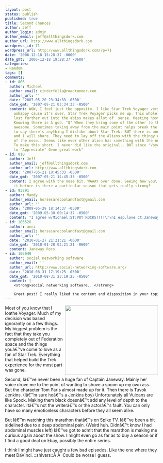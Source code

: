 ```yaml
---
layout: post
status: publish
published: true
title: Second Chances
author: Jeff
author_login: admin
author_email: jeff@allthingsdork.com
author_url: http://www.allthingsdork.com
wordpress_id: 71
wordpress_url: http://www.allthingsdork.com/?p=71
date: '2006-12-18 15:28:37 -0600'
date_gmt: '2006-12-18 19:28:37 -0600'
categories:
- Random
tags: []
comments:
- id: 805
  author: Michael
  author_email: cinderfella@roadrunner.com
  author_url: ''
  date: '2007-05-20 23:34:33 -0500'
  date_gmt: '2007-05-21 03:34:33 -0500'
  content: WOW, I feel just the opposite. I like Star Trek Voyager very much, In fact
    unhappy cause it's over. Star Trek Voyager picks me up. This whole thing about  getting
    lost further out into the abiss makes allot of  sense. Meeting hostile aliens,
    Knowing there is A god. "Q" When they bring some of the other to this it's just
    awesome. Sometimes taking away from the main point helps break the monotony. It's  hard
    to say there's anything I dislike about Star Trek. BUT there is one I've noticed
    and I will share. They need to lay off the Aliens with the thingy on the bridge
    of the nose.. Seems like ever other alien has something with the nose. LOL.  Also.
    To make this short. I never did like the original.. BUT since "Voyager I've become
    to "Appreciate" Gene great work"
- id: 810
  author: Jeff
  author_email: jeff@allthingsdork.com
  author_url: http://www.allthingsdork.com
  date: '2007-05-21 10:45:33 -0500'
  date_gmt: '2007-05-21 14:45:33 -0500'
  content: I agree with the nose bit. WAAAY over done. Seeing how you\'ve watched
    it before is there a particular season that gets really strong?
- id: 93291
  author: Mandy
  author_email: horsesarecoolandfast@gmail.com
  author_url: ''
  date: '2009-05-29 18:14:37 -0500'
  date_gmt: '2009-05-30 00:14:37 -0500'
  content: "I agree w/Michael:ST:VOY ROCKS!!!!\r\nI esp.love Ct.Janeway!"
- id: 105528
  author: anni
  author_email: horsesarecoolandfast@gmail.com
  author_url: ''
  date: '2010-01-27 21:21:21 -0600'
  date_gmt: '2010-01-28 02:21:21 -0600'
  content: Janeway Rocs
- id: 105949
  author: social networking software
  author_email: ''
  author_url: http://www.social-networking-software.org/
  date: '2010-08-31 17:19:25 -0500'
  date_gmt: '2010-08-31 23:19:25 -0500'
  content: |-
    <strong>social networking software...</strong>

    Great post! I really liked the content and disposition in your topic!...
---
```

<p><img width="306" height="229" align="right" src="http://www.allthingsdork.com/images/StarTrekVoyager.jpg" />Most of you know that I loathe Voyager. Much of my decision was based ignorantly on a few things. My biggest problem is the fact that they take you completely out of Federation space and the things you&acirc;&euro;&trade;ve come to love as a fan of Star Trek. Everything that helped build the Trek experience for the most part was gone.</p>
<p>Second, I&acirc;&euro;&trade;ve never been a huge fan of Captain Janeway. Mainly her voice drove me to the point of wanting to shove a spoon up my own ass. But the character Tom Paris almost made up for it. Then there is Tuvok Jenkins. (I&acirc;&euro;&trade;m sure he&acirc;&euro;&trade;s a Jenkins boy) Unfortunately all Vulcans are like Spock. Making them black doesn&acirc;&euro;&trade;t add any level of depth to the character. It&acirc;&euro;&trade;s not the writer&acirc;&euro;&trade;s or the actor&acirc;&euro;&trade;s fault. You can only have so many emotionless characters before they all seem alike.</p>
<p>But I&acirc;&euro;&trade;m watching this marathon that&acirc;&euro;&trade;s on Spike TV. I&acirc;&euro;&trade;ve been a bit sidelined due to a deep abdominal pain. (Weird huh. Didn&acirc;&euro;&trade;t know I had abdominal muscles left) I&acirc;&euro;&trade;ve got to admit that the marathon is making me curious again about the show. I might even go as far as to buy a season or if I find a good deal on Ebay, possibly the entire series.</p>
<p>I think I might have just caught a few bad episodes. Like the one where they meet DaVinci. ::shivers::&Acirc;&nbsp;&Acirc;&nbsp; Could be worse I guess.</p>
